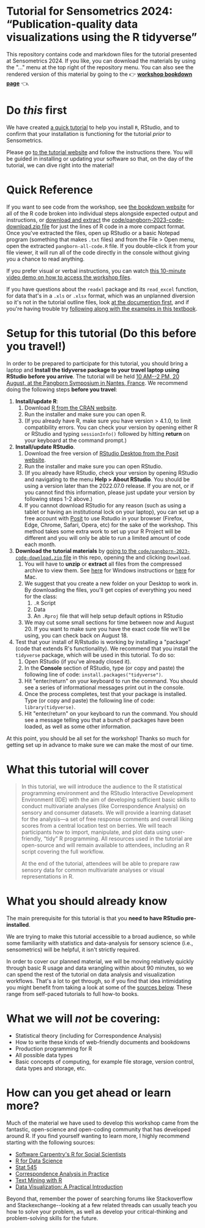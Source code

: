 # Tutorial for Sensometrics 2024: “Publication-quality data visualizations using the R tidyverse”

This repository contains code and markdown files for the tutorial presented at Sensometrics 2024.  If you like, you can download the materials by using the "..." menu at the top right of the repository menu.  You can also see the rendered version of this material by going to the :point_right: [**workshop bookdown page**](https://lhami.github.io/pangborn-r-tutorial-2023/) :point_left:.

# Do _this_ first

We have created [a quick tutorial](https://lhamilton.shinyapps.io/sensometrics2024setup/) to help you install `R`, RStudio, and to confirm that your installation is functioning for the tutorial _prior_ to Sensometrics.

Please go [to the tutorial website](https://lhamilton.shinyapps.io/sensometrics2024setup/) and follow the instructions there.  You will be guided in installing or updating your software so that, on the day of the tutorial, we can dive right into the material!

# Quick Reference

If you want to see code from the workshop, see [the bookdown website](https://lhami.github.io/pangborn-r-tutorial-2023/) for all of the R code broken into individual steps alongside expected output and instructions, or [download and extract](https://lhami.github.io/pangborn-r-tutorial-2023/) the [code/pangborn-2023-code-download.zip file]() for just the lines of R code in a more compact format. Once you've extracted the files, open up RStudio or a basic Notepad program (something that makes `.txt` files) and from the File > Open menu, open the extracted `pangborn-all-code.R` file. If you double-click it from your file viewer, it will run all of the code directly in the console without giving you a chance to read anything.

If you prefer visual or verbal instructions, you can watch [this 10-minute video demo on how to access the workshop files](https://youtu.be/6YOjbBGsAOc).

If you have questions about the `readxl` package and its `read_excel` function, for data that's in a `.xls` or `.xlsx` format, which was an unplanned diversion so it's not in the tutorial outline files, look [at the documention first](https://readxl.tidyverse.org/#cb8), and if you're having trouble try [following along with the examples in this textbook](https://jules32.github.io/r-for-excel-users/readxl.html).

# Setup for this tutorial (Do this before you travel!)

In order to be prepared to participate for this tutorial, you should bring a laptop and **Install the tidyverse package to your travel laptop using RStudio before you arrive**. The tutorial will be held [10 AM--2 PM, 20 August, at the Pangborn Symposium in Nantes, France](https://www.pangbornsymposium.com/Sensometics-tutorials.asp). We recommend doing the following steps **before you travel**:

1.  **Install/update R**:
    1.  Download [R from the CRAN website](https://cran.r-project.org/).
    1.  Run the installer and make sure you can open R.
    2.  (If you already have R, make sure you have version > 4.1.0, to limit compatibility errors.  You can check your version by opening either R or RStudio and typing `sessionInfo()` followed by hitting **return** on your keyboard at the command prompt.)
2. **Install/update RStudio**.
    1.  Download the free version of [RStudio Desktop from the Posit website](https://posit.co/download/rstudio-desktop/#download).
    2.  Run the installer and make sure you can open RStudio.
    3.  (If you already have RStudio, check your version by opening RStudio and navigating to the menu **Help > About RStudio**.  You should be using a version later than the 2022.07.0 release.  If you are not, or if you cannot find this information, please just update your version by following steps 1-2 above.)
    4. If you cannot download RStudio for any reason (such as using a tablet or having an institutional lock on your laptop), you can set up a free account with [Posit](https://posit.cloud/plans/free) to use Rstudio in your browser (Firefox, Edge, Chrome, Safari, Opera, etc) for the sake of the workshop. This method takes some extra work to set up your R Project will be different and you will only be able to run a limited amount of code each month.
3.  **Download the tutorial materials** by [going to the `code/pangborn-2023-code-download.zip` file](https://github.com/lhami/pangborn-r-tutorial-2023/blob/main/code/pangborn-2023-code-download.zip) in this repo, opening the  and clicking `Download`.
    1.  You will have to **unzip** or **extract** all files from the compressed archive to view them. See [here](https://support.microsoft.com/en-us/windows/zip-and-unzip-files-f6dde0a7-0fec-8294-e1d3-703ed85e7ebc) for Windows instructions or [here](https://support.apple.com/guide/mac-help/zip-and-unzip-files-and-folders-on-mac-mchlp2528/mac) for Mac.
    2.  We suggest that you create a new folder on your Desktop to work in.  By downloading the files, you'll get copies of everything you need for the class:
        1.  `.R` Script
        2.  Data
        3.  An `.Rproj` file that will help setup default options in RStudio
    3. We may cut some small sections for time between now and August 20. If you want to make sure you have the exact code file we'll be using, you can check back on August 18.
4.  Test that your install of R/Rstudio is working by installing a "package" (code that extends R's functionality).  We recommend that you install the `tidyverse` package, which will be used in this tutorial.  To do so:
    1.  Open RStudio (if you've already closed it).
    2.  In the **Console** section of RStudio, type (or copy and paste) the following line of code: `install.packages("tidyverse")`.
    3.  Hit "enter/return" on your keyboard to run the command.  You should see a series of informational messages print out in the console.
    4.  Once the process completes, test that your package is installed.  Type (or copy and paste) the following line of code: `library(tidyverse)`.
    5.  Hit "enter/return" on your keyboard to run the command.  You should see a message telling you that a bunch of packages have been loaded, as well as some other information.
    
At this point, you should be all set for the workshop!  Thanks so much for getting set up in advance to make sure we can make the most of our time.

# What this tutorial will cover

> In this tutorial, we will introduce the audience to the R statistical programming environment and the RStudio Interactive Development Environment (IDE) with the aim of developing sufficient basic skills to conduct multivariate analyses (like Correspondence Analysis) on sensory and consumer datasets. We will provide a learning dataset for the analysis—a set of free response comments and overall liking scores from a central location test on berries. We will teach participants how to import, manipulate, and plot data using user-friendly, “tidy” R programming. All resources used in the tutorial are open-source and will remain available to attendees, including an R script covering the full workflow.
> 
> At the end of the tutorial, attendees will be able to prepare raw sensory data for common multivariate analyses or visual representations in R.

# What you should already know

The main prerequisite for this tutorial is that you **need to have RStudio pre-installed**.

We are trying to make this tutorial accessible to a broad audience, so while some familiarity with statistics and data-analysis for sensory science (i.e., sensometrics) will be helpful, it isn't strictly required.

In order to cover our planned material, we will be moving relatively quickly through basic R usage and data wrangling within about 90 minutes, so we can spend the rest of the tutorial on data analysis and visualization workflows.  That's a lot to get through, so if you find that idea intimidating you might benefit from taking a look at some of the [sources below](#how-can-you-get-ahead-or-learn-more).  These range from self-paced tutorials to full how-to books.

# What we will *not* be covering:

* Statistical theory (including for Correspondence Analysis)
* How to write these kinds of web-friendly documents and bookdowns
* Production programming for R
* All possible data types
* Basic concepts of computing, for example file storage, version control, data types and storage, etc.

# How can you get ahead or learn more?

Much of the material we have used to develop this workshop came from the fantastic, open-science and open-coding community that has developed around R.  If you find yourself wanting to learn more, I highly recommend starting with the following sources:

*  [Software Carpentry's R for Social Scientists](https://datacarpentry.org/r-socialsci/)
*  [R for Data Science](https://r4ds.had.co.nz/)
*  [Stat 545](https://stat545.com/)
*  [Correspondence Analysis in Practice](https://doi.org/10.1201/9781315369983/)
*  [Text Mining with R](https://www.tidytextmining.com/)
*  [Data Visualization: A Practical Introduction](https://socviz.co/)

Beyond that, remember the power of searching forums like Stackoverflow and Stackexchange--looking at a few related threads can usually teach you how to solve your problem, as well as develop your critical-thinking and problem-solving skills for the future.
